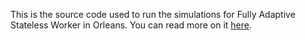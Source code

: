 This is the source code used to run the simulations for Fully Adaptive Stateless Worker in Orleans. You can read more on it [here](https://www.ledjonbehluli.com/posts/orleans_adaptive_stateless_worker/).
